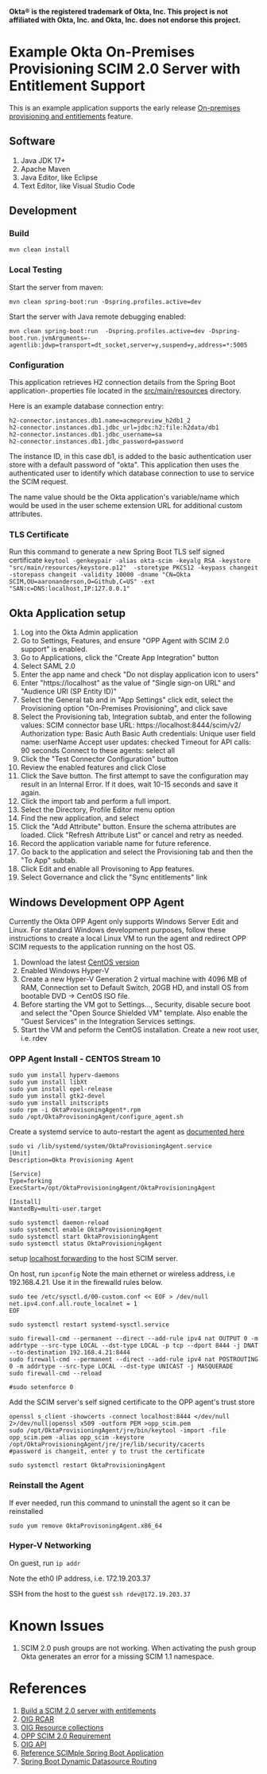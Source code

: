 **Okta® is the registered trademark of Okta, Inc. This project is not affiliated with Okta, Inc. and Okta, Inc. does not endorse this project.**

# Example Okta On-Premises Provisioning SCIM 2.0 Server with Entitlement Support



This is an example application supports the early release [On-premises provisioning and entitlements](https://help.okta.com/oie/en-us/content/topics/provisioning/opp/opp-entitlements.htm) feature.

## Software
1. Java JDK 17+
2. Apache Maven
3. Java Editor, like Eclipse
4. Text Editor, like Visual Studio Code

## Development

### Build

`mvn clean install`

### Local Testing

Start the server from maven:

`mvn clean spring-boot:run -Dspring.profiles.active=dev`

Start the server with Java remote debugging enabled:

`mvn clean spring-boot:run  -Dspring.profiles.active=dev -Dspring-boot.run.jvmArguments=-agentlib:jdwp=transport=dt_socket,server=y,suspend=y,address=*:5005`

### Configuration

This application retrieves H2 connection details from the Spring Boot application-<env>.properties file located in the [src/main/resources](src/main/resources) directory. 

Here is an example database connection entry:

```
h2-connector.instances.db1.name=acmepreview_h2db1_2
h2-connector.instances.db1.jdbc_url=jdbc:h2:file:h2data/db1
h2-connector.instances.db1.jdbc_username=sa
h2-connector.instances.db1.jdbc_password=password

```

The instance ID, in this case db1, is added to the basic authentication user store with a default password of "okta". This application then uses the authenticated user to identify which database connection to use to service the SCIM request.

The name value should be the Okta application's variable/name which would be used in the user scheme extension URL for additional custom attributes.


### TLS Certificate
Run this command to generate a new Spring Boot TLS self signed certificate 
`keytool -genkeypair -alias okta-scim -keyalg RSA -keystore "src/main/resources/keystore.p12"  -storetype PKCS12 -keypass changeit -storepass changeit -validity 10000 -dname "CN=Okta  SCIM,OU=aaronanderson,O=Github,C=US" -ext "SAN:c=DNS:localhost,IP:127.0.0.1"`


## Okta Application setup

1. Log into the Okta Admin application
1. Go to Settings, Features, and ensure "OPP Agent with SCIM 2.0 support" is enabled.
1. Go to Applications, click the "Create App Integration" button
1. Select SAML 2.0
1. Enter the app name and check "Do not display application icon to users"
1. Enter "https://localhost" as the value of "Single sign-on URL" and "Audience URI (SP Entity ID)"
1. Select the General tab and in "App Settings" click edit, select the Provisioning option "On-Premises Provisioning", and click save
1. Select the Provisioning tab, Integration subtab, and enter the following values:
SCIM connector base URL: https://localhost:8444/scim/v2/
Authorization type: Basic Auth
Basic Auth credentials: <username from application.properties> 
Unique user field name: userName
Accept user updates: checked
Timeout for API calls: 90 seconds
Connect to these agents: select all
1. Click the "Test Connector Configuration" button
1. Review the enabled features and click Close
1. Click the Save button. The first attempt to save the configuration may result in an Internal Error. If it does, wait 10-15 seconds and save it again.
1. Click the import tab and perform a full import.
1. Select the Directory, Profile Editor menu option
1. Find the new application, and select
1. Click the "Add Attribute" button. Ensure the schema attributes are loaded. Click "Refresh Attribute List" or cancel and retry as needed.
1. Record the application variable name for future reference.
1. Go back to the application and select the Provisioning tab and then the "To App" subtab. 
1. Click Edit and enable all Provisoning to App features.
1. Select Governance and click the "Sync entitlements" link



## Windows Development OPP Agent
Currently the Okta OPP Agent only supports Windows Server Edit and Linux. For standard Windows development purposes, follow these instructions to create a local Linux VM to run the agent and redirect OPP SCIM requests to the application running on the host OS.

1. Download the latest [CentOS version](https://www.centos.org/download/) 
1. Enabled Windows Hyper-V
1. Create a new Hyper-V Generation 2 virtual machine with 4096 MB of RAM, Connection set to Default Switch, 20GB HD, and install OS from bootable DVD -> CentOS ISO file.
1. Before starting the VM got to Settings..., Security, disable secure boot and select the "Open Source Shielded VM" template. Also enable the "Guest Services" in the Integration Services settings.
1. Start the VM and peform the CentOS installation. Create a new root user, i.e. rdev

### OPP Agent Install - CENTOS Stream 10

```
sudo yum install hyperv-daemons
sudo yum install libXt
sudo yum install epel-release
sudo yum install gtk2-devel
sudo yum install initscripts
sudo rpm -i OktaProvisoningAgent*.rpm
sudo /opt/OktaProvisoningAgent/configure_agent.sh
```

Create a systemd service to auto-restart the agent as [documented here](https://support.okta.com/help/s/article/unable-to-start-okta-provisioning-agent-service?language=en_US)

```
sudo vi /lib/systemd/system/OktaProvisioningAgent.service
[Unit]
Description=Okta Provisioning Agent

[Service]
Type=forking
ExecStart=/opt/OktaProvisioningAgent/OktaProvisioningAgent

[Install]
WantedBy=multi-user.target 

sudo systemctl daemon-reload
sudo systemctl enable OktaProvisioningAgent
sudo systemctl start OktaProvisioningAgent
sudo systemctl status OktaProvisioningAgent
```

setup [localhost forwarding](https://discussion.fedoraproject.org/t/firewalld-forward-local-traffic-to-remote-host/87974/6) to the host SCIM server. 

On host, run
`ipconfig`
Note the main ethernet or wireless address, i.e 192.168.4.21. Use it in the firewalld rules below.


```
sudo tee /etc/sysctl.d/00-custom.conf << EOF > /dev/null
net.ipv4.conf.all.route_localnet = 1
EOF

sudo systemctl restart systemd-sysctl.service

sudo firewall-cmd --permanent --direct --add-rule ipv4 nat OUTPUT 0 -m addrtype --src-type LOCAL --dst-type LOCAL -p tcp --dport 8444 -j DNAT --to-destination 192.168.4.21:8444
sudo firewall-cmd --permanent --direct --add-rule ipv4 nat POSTROUTING 0 -m addrtype --src-type LOCAL --dst-type UNICAST -j MASQUERADE
sudo firewall-cmd --reload

#sudo setenforce 0
```

Add the SCIM server's self signed certificate to the OPP agent's trust store

```
openssl s_client -showcerts -connect localhost:8444 </dev/null 2>/dev/null|openssl x509 -outform PEM >opp_scim.pem
sudo /opt/OktaProvisioningAgent/jre/bin/keytool -import -file opp_scim.pem -alias opp_scim -keystore /opt/OktaProvisioningAgent/jre/jre/lib/security/cacerts
#password is changeit, enter y to trust the certificate

sudo systemctl restart OktaProvisioningAgent

```
### Reinstall the Agent

If ever needed, run this command to uninstall the agent so it can be reinstalled

`sudo yum remove OktaProvisoningAgent.x86_64`


### Hyper-V Networking
On guest, run
`ip addr`

Note the eth0 IP address, i.e. 172.19.203.37


SSH from the host to the guest
`ssh rdev@172.19.203.37`

# Known Issues

1. SCIM 2.0 push groups are not working. When activating the push group Okta generates an error for a missing SCIM 1.1 namespace.

# References

1. [Build a SCIM 2.0 server with entitlements](https://developer.okta.com/docs/guides/scim-with-entitlements/main/)
1. [OIG RCAR](https://support.okta.com/help/s/article/resource-centric-access-requests-rcar-6-17-2024-blog-post?language=en_US)
1. [OIG Resource collections](https://help.okta.com/en-us/content/topics/identity-governance/rc/resource-collection.htm)
1. [OPP SCIM 2.0 Requirement](https://support.okta.com/help/s/article/opp-agent-with-scim-2-0-support-feature-enabled-however-when-communicating-with-the-on-premises-application-connector-utilizing-scim-1-1)
1. [OIG API](https://developer.okta.com/docs/api/iga/)
1. [Reference SCIMple Spring Boot Application](https://github.com/apache/directory-scimple/tree/develop/scim-server-examples/scim-server-spring-boot)
1. [Spring Boot Dynamic Datasource Routing](https://attyuttam.medium.com/dynamic-data-source-routing-using-abstractroutingdatasource-in-spring-boot-d6dbdd644072)
